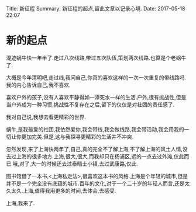Title: 新征程
Summary: 新征程的起点,留此文章以记录心境.
Date: 2017-05-18 22:07

# 新的起点

混迹蜗牛快一年半了.走过八次线路,带过五次队伍,策划两次线路.也算是个老蜗牛了.

大概是今年清明吧,走过线,我问自己,你真的喜欢这样的一次一次重复的带线路吗.我的内心告诉自己,我不喜欢.

喜欢户外的孩子,没有人喜欢平静得如一潭死水一样的生活.户外,很有挑战性,但是当户外成为一种习惯,挑战性不复存在之后,留下的仅仅是对社团的责任感了.

我对自己说,我想去看更精彩的世界.

蜗牛,是我最爱的社团,我依然爱你,我会带线,我会做线路,我会带活动,我会用我的一切让你更加完美.但是,这与我探寻更精彩的生活并不冲突.

忽然发现,来了上海快两年了,自己,真的完全不了解上海,不了解上海的风土人情,没去过上海的很多地方.上海,很大,很大,而我却只在杨浦区,远的一点去过外滩,仅此而已.哦,对了,大一的时候还去过泰晤士小镇,去过武康路,仅此.

图书馆借了一本书,<上海私走法>,很喜欢这本书的风格.上海是个年轻的城市,但是并不是一个完全没有底蕴的城市.百年的文化,对于一个二十岁的年轻人而言,还是太久太久.上海,值得我用更多的时间,去体会,去感受.

上海,我来了.


